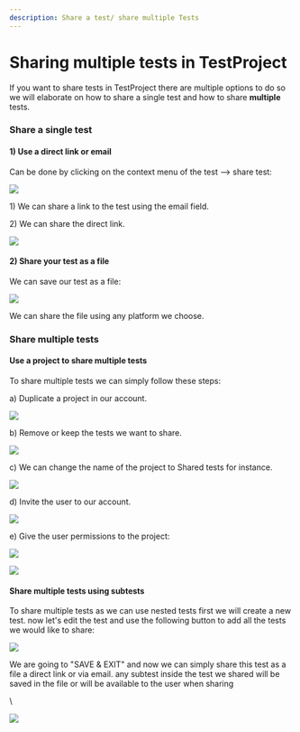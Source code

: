 ```yaml
---
description: Share a test/ share multiple Tests
---
```


# Sharing multiple tests in TestProject

If you want to share tests in TestProject there are multiple options to do so we will elaborate on how to share a single test and how to share **multiple** tests.

### **Share a single test** <a href="#h_55f496b1e6" id="h_55f496b1e6"></a>

#### 1) Use a direct link or email <a href="#h_575834da7f" id="h_575834da7f"></a>

Can be done by clicking on the context menu of the test --> share test:

![](https://downloads.intercomcdn.com/i/o/347483004/17df14771310461de5fd5aea/image.png)

1\) We can share a link to the test using the email field.

2\) We can share the direct link.

![](https://downloads.intercomcdn.com/i/o/347484699/d6d39a74c4e83783bd3d87ce/image.png)

#### 2) Share your test as a file <a href="#h_503e0637f5" id="h_503e0637f5"></a>

We can save our test as a file:

![](https://downloads.intercomcdn.com/i/o/347485668/533fb873434951874616a2a7/image.png)

We can share the file using any platform we choose.

### **Share multiple tests** <a href="#h_65873064d7" id="h_65873064d7"></a>

#### Use a project to share multiple tests <a href="#h_0008a597f8" id="h_0008a597f8"></a>

To share multiple tests we can simply follow these steps:

a) Duplicate a project in our account.

![](https://downloads.intercomcdn.com/i/o/347495786/8ca5feaaf02f8fb9ded43414/image.png)

b) Remove or keep the tests we want to share.

![](https://downloads.intercomcdn.com/i/o/347496367/ab76e59cb0d85b52c69ff23f/image.png)

c) We can change the name of the project to Shared tests for instance.

![](https://downloads.intercomcdn.com/i/o/347497181/e4ea9339527b8ad13cb25e7c/image.png)

d) Invite the user to our account.

![](https://downloads.intercomcdn.com/i/o/347498048/de4948aa34acbfff13277b95/image.png)

e) Give the user permissions to the project:

![](https://downloads.intercomcdn.com/i/o/347499411/948b2bb634e52fae23cbf2a1/image.png)

![](https://downloads.intercomcdn.com/i/o/347498907/0d7d8f15f7289f3f5d9ed94c/image.png)

#### Share multiple tests using subtests <a href="#h_e314b18317" id="h_e314b18317"></a>

To share multiple tests as we can use nested tests first we will create a new test. now let's edit the test and use the following button to add all the tests we would like to share:

![](https://downloads.intercomcdn.com/i/o/347502660/076bf9e540032feb641f450c/image.png)

We are going to "SAVE & EXIT" and now we can simply share this test as a file a direct link or via email. any subtest inside the test we shared will be saved in the file or will be available to the user when sharing

\


![](https://downloads.intercomcdn.com/i/o/347504699/a2328a03aaa93feb4b16e081/image.png)
